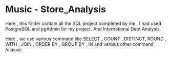 # Music - Store_Analysis

Here , this folder contain all the SQL project completed by me . 
I had used PostgreSQL and pgAdmin for my project.
And International Debt Analysis.

Here , we use various command like SELECT , COUNT , DISTINCT, ROUND , WITH , JOIN , ORDER BY , GROUP BY , IN 
and varoius other command /clasue.

